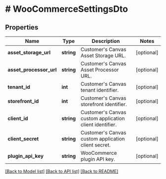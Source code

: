 # # WooCommerceSettingsDto

## Properties

Name | Type | Description | Notes
------------ | ------------- | ------------- | -------------
**asset_storage_url** | **string** | Customer&#39;s Canvas Asset Storage URL. | [optional]
**asset_processor_url** | **string** | Customer&#39;s Canvas Asset Processor URL. | [optional]
**tenant_id** | **int** | Customer&#39;s Canvas tenant identifier. | [optional]
**storefront_id** | **int** | Customer&#39;s Canvas storefront identifier. | [optional]
**client_id** | **string** | Customer&#39;s Canvas custom application client identifier. | [optional]
**client_secret** | **string** | Customer&#39;s Canvas custom application client secret. | [optional]
**plugin_api_key** | **string** | WooCommerce plugin API key. | [optional]

[[Back to Model list]](../../README.md#models) [[Back to API list]](../../README.md#endpoints) [[Back to README]](../../README.md)

